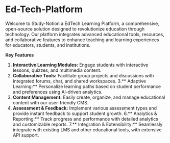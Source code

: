 # Ed-Tech-Platform
Welcome to Study-Notion a EdTech Learning Platform, a comprehensive, open-source solution designed to revolutionize education through technology. Our platform integrates advanced educational tools, resources, and collaborative features to enhance teaching and learning experiences for educators, students, and institutions.

**Key Features**
1. **Interactive Learning Modules:** Engage students with interactive lessons, quizzes, and multimedia content.
2. **Collaborative Tools:** Facilitate group projects and discussions with integrated forums, chat, and shared workspaces.
3.** Adaptive Learning:** Personalize learning paths based on student performance and preferences using AI-driven analytics.
4. **Content Management:** Easily create, organize, and manage educational content with our user-friendly CMS.
5. **Assessment & Feedback:** Implement various assessment types and provide instant feedback to support student growth.
6.** Analytics & Reporting:** Track progress and performance with detailed analytics and customizable reports.
7.** Integration & Extensibility:** Seamlessly integrate with existing LMS and other educational tools, with extensive API support.
